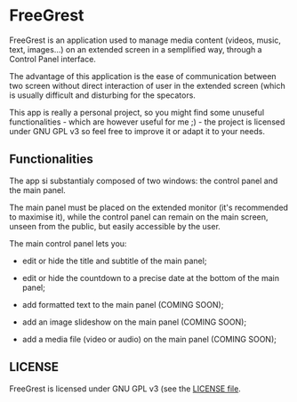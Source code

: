 # FreeGrest

FreeGrest is an application used to manage media content (videos, music, text, images...) on an extended screen in a semplified way, through a Control Panel interface.

The advantage of this application is the ease of communication between two screen without direct interaction of user in the extended screen (which is usually difficult and disturbing for the specators.

This app is really a personal project, so you might find some unuseful functionalities - which are however useful for me ;) - the project is licensed under GNU GPL v3 so feel free to improve it or adapt it to your needs.

## Functionalities

The app si substantialy composed of two windows: the control panel and the main panel.

The main panel must be placed on the extended monitor (it's recommended to maximise it), while the control panel can remain on the main screen, unseen from the public, but easily accessible by the user.

The main control panel lets you:

 - edit or hide the title and subtitle of the main panel;

 - edit or hide the countdown to a precise date at the bottom of the main panel;

 - add formatted text to the main panel (COMING SOON);

 - add an image slideshow on the main panel (COMING SOON);

 - add a media file (video or audio) on the main panel (COMING SOON);

## LICENSE

FreeGrest is licensed under GNU GPL v3 (see the [LICENSE file](http://github.com/GioBonvi/FreeGrest/blob/master/README.md).